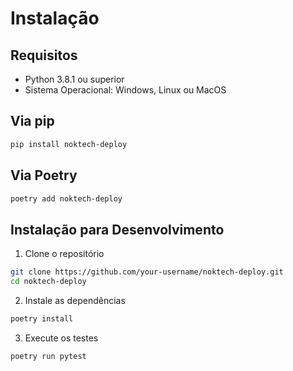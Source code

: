 # Instalação

## Requisitos

- Python 3.8.1 ou superior
- Sistema Operacional: Windows, Linux ou MacOS

## Via pip

```bash
pip install noktech-deploy
```

## Via Poetry

```bash
poetry add noktech-deploy
```

## Instalação para Desenvolvimento

1. Clone o repositório
```bash
git clone https://github.com/your-username/noktech-deploy.git
cd noktech-deploy
```

2. Instale as dependências
```bash
poetry install
```

3. Execute os testes
```bash
poetry run pytest
``` 